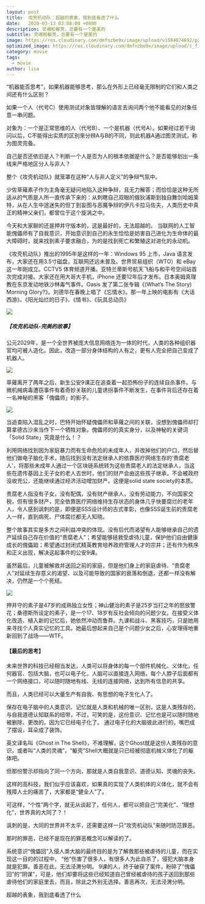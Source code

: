 ```yaml
---
layout: post
title:  攻壳机动队：超越的表象，我到底看透了什么
date:   2020-03-13 03:08:00 +0800
description: 灵魂和躯壳，总要有一个是美的
subtitle: 灵魂和躯壳，总要有一个是美的
image: https://res.cloudinary.com/dmfnzbe9x/image/upload/v1584074692/p2452303763_cbstc3.jpg
optimized_image: https://res.cloudinary.com/dmfnzbe9x/image/upload/c_fill,h_171,w_325/v1584074710/%E5%9B%BE%E7%89%871_efs3dd.png
category: movie
tags:
  - movie
author: lisa
---
```


“机器能否思考”，如果机器能够思考，那么在外形上已经毫无限制的它们和人类之间还有什么区别？

如果一个人（代号C）使用测试对象皆理解的语言去询问两个他不能看见的对象任意一串问题。

对象为：一个是正常思维的人（代号B）、一个是机器（代号A）。如果经过若干询问以后，C不能得出实质的区别來分辨A与B的不同，则此机器A通过图灵测试，称为图灵完备。

自己是否还依旧是人？判断一个人是否为人的根本依据是什么？是否能够划出一条线来严格地区分人与非人？

整个《攻壳机动队》就笼罩在这种“人与非人定义”的争辩气氛中。

少佐草薙素子作为主角毫无疑问地陷入这种争辩，且无力解答；而恰恰是这种无所适从的气质是人所一直传承下来的：从刺瞎自己双眼的俄狄浦斯到独自舞剑哈姆莱特，从在人生中途迷失的但丁到妄图与恶魔争辩的伊凡卡拉马佐夫，人类历史中真正的精神父亲们，都曾位于这个旋涡之中。

今天和大家聊的还是押井守版本的，这是最好的，无法超越的。
当联网的人工智能傀儡师有了自我意识，开始意识到自己的永生恰恰是妨害自己进化为生命体的最大障碍时，就来找到素子要求融合，为的是找到死亡和繁殖这对进化的永动机。

《攻壳机动队》推出的1995年是这样的一年：Windows 95 上市，Java 语言发布，大家还在用3.5寸磁盘，互联网还远未普及。世界贸易组织（WTO）和 eBay 这一年刚成立。CCTV5 体育频道开播。亚特兰蒂斯号航天飞船与和平号空间站首次完成对接。大家还在用大哥大手机，iPhone 还要12年后才发布。日本奥姆真理教在东京发动地铁沙林毒气事件。Oasis 发了第二张专辑《(What’s The Story) Morning Glory?》。刘德华在春晚上唱了《忘情水》。那一年上映的电影有《大话西游》、《阳光灿烂的日子》、《情书》、《玩具总动员》

![](https://res.cloudinary.com/dmfnzbe9x/image/upload/v1584074693/%E5%9B%BE%E7%89%872_bqp0ul.png)

##### 【攻克机动队-完美的故事】
公元2029年，是一个全世界被庞大信息网络连为一体的时代，人类的各种组织器官均可被人造化。因此，改造一部分身体结构的人有之，更有人完全把自己变成了机器人。

![](https://res.cloudinary.com/dmfnzbe9x/image/upload/v1584074693/%E5%9B%BE%E7%89%873_siymnw.png)

草薙离开了两年之后，新生公安9课正在追查着一起恐怖份子的连续自杀事件。与微机械病毒遭窃事件有着奇妙关联的儿童诱拐事件不断发生，在事件背后还存在着一名神秘的黑客「傀儡师」的影子。

![](https://res.cloudinary.com/dmfnzbe9x/image/upload/v1584074697/%E5%9B%BE%E7%89%874_lmwaiz.png)

当追查陷入混乱之时，巴特开始怀疑傀儡师和草薙之间的关联，没想到傀儡师却打算拿德古沙来当作下一个牺牲对象。傀儡师的的真实身分，以及神秘的关键词「Solid State」究竟是什么！？

利用网络找到因为家庭暴力而有生命危险的未成年人，并改掉他们的户口，然后替他们做电子脑化手术，随后找到没有法定继承人的依靠医疗网络生存的‘贵腐老人’，将那些未成年人通过一个区块链系统转为这些贵腐老人的法定继承人，当这些在遗传基因上无子女的老人去世时，他们的财产会由这些孩子继承，不会被政府没收充公，还能继续通过经济活动增加财产。这便是solid state society的本质。

贵腐老人指没有子女，没有配偶，没有财产继承人，没有劳动能力，不向国家交税，但有很多财产，完全依靠医疗网络维持生存状态的身体几乎快要腐烂的老年人，令人感到讽刺的是，即便是SSS设计师的古式孝彰，也像SSS诞生前的贵腐老人一样，直到病死、尸体腐烂都无人知晓。

整个故事其实是多方之间利益冲突的体现。没有后代而渴望有人能够继承自己的遗产延续自己存在价值的“贵腐老人”；希望能够拯救受虐待儿童，保护他们自由健康成长的傀儡廻；希望通过封闭式精英教育培养政府管理人才的宗井；还有作为秩序和正义出现，解决这起事件的公安9课。

虽然最后，儿童被解救并送回之前的家庭，但是他们身上的家庭虐待、“贵腐老人”对延续生存意义的渴望、以及可能导致的国家的衰落和倒退，还都一样没有解决，仍然是一个个死结。

![](https://res.cloudinary.com/dmfnzbe9x/image/upload/v1584074693/%E5%9B%BE%E7%89%875_decnxy.png)

押井守的素子是47岁的成熟独立女性；神山健治的素子是25岁当打之年的怒放警花；桑德斯所设定的素子，是一个17、18岁有反社会倾向的问题少女。在接受义体化改造、植入新的记忆后，她依然冲动而鲁莽。九课和战斗、黑客技巧，只是她用来寻找个人真实记忆的工具。她最后想起来自己是个问题少女之后，心安理得地重新回到了战场——WTF。

#### 【最后的思考】

未来世界的科技已经相当发达，人类可以将身体的每一个部件机械化、义体化，任何器官、包括大脑，也可以电子化，人脑可以直接连入网络，每个人脖子后面都有一个网络接口，可以随时随地有线、无线的连接网络，达到所有信息的共享。

而且，人类已经可以大量生产有自我、有思想的电子生化人了。

保存在电子脑中的人类意识、记忆就是人类和机械的唯一区别，这是人类残存的，与自我道德认知联系的纽带，不过，可笑的是，这份意识、记忆也是可以随时随地被删除、更改的。因为它已经电子化了。
通过电子化的大脑彼此进行的，嘴巴成了摆设，耳朵成了装饰。

英文译名叫《Ghost in The Shell》，不难理解，这个Ghost就是这份人类残存的意识，或者叫“人类的灵魂”，“躯壳”Shell大概就是只已经被彻底机械义体化了的躯体吧。

但那份警示却指向了同一个方向，那就是人类自我意识、道德认知、灵魂的丧失。

这样的高科技，我们似乎应该喜欢，如果真的实现了人类机体的义体化，就不会有残障人士的痛苦了，大家都是“健全人”了。

可这样，“个性”两个字，就无从谈起了，任何人，都可以把自己“完美化”、“理想化”，世界真的大同了？！

讽刺的是，大同的世界并不太平，还需要这样一只“攻壳机动队”来随时防范罪恶。

那时的罪恶，已经不是现在的罪恶概念可以解读的了。

系统意识“傀儡回”入侵人类大脑的最终目的是为了解救那些被虐待的儿童，而在实现这一目的的过程中， “他”伤害了很多人，有很多人为此自杀了，侵犯大脑本身就是犯罪。善恶在此，无法泾渭分明。
9课的人，终于破获了案件，粉碎了“傀儡回”的“阴谋”，可是，他们却要将这些已经知道自己曾经被虐待的孩子送回到那些虐待他们的家庭里去，而且，除此之外别无选择。善恶再次，无法泾渭分明。

超越的表象，我到底看透了什么
